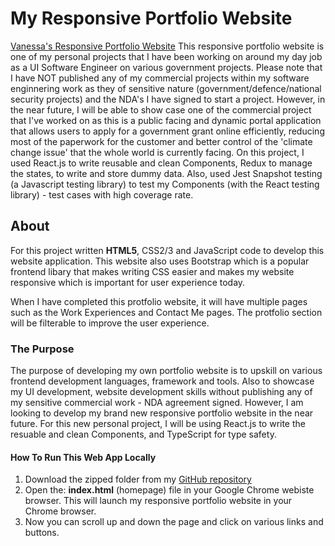# My Responsive Portfolio Website

[Vanessa's Responsive Portfolio Website](https://vanessatsang888.github.io/responsivePortfolioSite/#)
This responsive portfolio website is one of my personal projects that I have been working on around my day job as a UI Software Engineer on various government projects.
Please note that I have NOT published any of my commercial projects within my software enginnering work as they of sensitive nature (government/defence/national security projects) and the NDA's I have signed to start a project. However, in the near future, I will be able to show case one of the commercial project that I've worked on as this is a public facing and dynamic portal application that allows users to apply for a government grant online efficiently, reducing most of the paperwork for the customer and better control of the 'climate change issue' that the whole world is currently facing.
On this project, I used React.js to write reusable and clean Components, Redux to manage the states, to write and store dummy data. Also, used Jest Snapshot testing (a Javascript testing library) to test my Components (with the React testing library) - test cases with high coverage rate.

## About

For this project written **HTML5**, CSS2/3 and JavaScript code to develop this website application. This website also uses Bootstrap which is a popular frontend libary that makes writing CSS easier and makes my website responsive which is important for user experience today.

When I have completed this protfolio website, it will have multiple pages such as the Work Experiences and Contact Me pages. The protfolio section will be filterable to improve the user experience.

### The Purpose

The purpose of developing my own portfolio website is to upskill on various frontend development languages, framework and tools. Also to showcase my UI development, website development skills without publishing any of my sensitive commercial work - NDA agreement signed.
However, I am looking to develop my brand new responsive portfolio website in the near future. For this new personal project, I will be using React.js to write the resuable and clean Components, and TypeScript for type safety.

#### How To Run This Web App Locally

1. Download the zipped folder from my [GitHub repository](https://github.com/VanessaTsang888/responsivePortfolioSite)
2. Open the: **index.html** (homepage) file in your Google Chrome webiste browser. This will launch my responsive portfolio website in your Chrome browser.
3. Now you can scroll up and down the page and click on various links and buttons.
